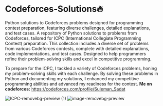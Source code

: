# Codeforces-Solutions🔥
Python solutions to Codeforces problems designed for programming contest preparation, featuring diverse challenges, detailed explanations, and test cases.
A repository of Python solutions to problems from Codeforces, tailored for ICPC (International Collegiate Programming Contest) preparation. This collection includes a diverse set of problems from various Codeforces contests, complete with detailed explanations, code implementations, and test cases. Designed to help programmers refine their problem-solving skills and excel in competitive programming.

To prepare for the ICPC, I tackled a variety of Codeforces problems, honing my problem-solving skills with each challenge. By solving these problems in Python and documenting my solutions, I enhanced my competitive programming abilities and advanced my readiness for the contest.
**Me on codeforces:**
https://codeforces.com/profile/Suleman_Sadat

![ICPC-removebg-preview (1)](https://github.com/user-attachments/assets/1d5ba9ef-505a-4254-9363-d227dfc7c524) ![image-removebg-preview](https://github.com/user-attachments/assets/7c693c86-dbd4-4016-9e5e-ad16986076a3)

